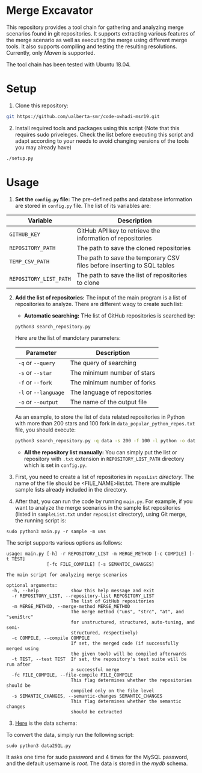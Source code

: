 
# Merge Excavator

This repository provides a tool chain for gathering and analyzing merge scenarios found in git repositories. 
It supports extracting various features of the merge scenario as well as executing the merge using different merge tools.
It also supports compiling and testing the resulting resolutions. Currently, only _Maven_ is supported.

The tool chain has been tested with Ubuntu 18.04. 

# Setup
1. Clone this repository:

```bash
git https://github.com/ualberta-smr/code-owhadi-msr19.git
```

2. Install required tools and packages using this script (Note that this requires sudo priveleges. 
Check the list before executing this script and adapt according to your needs to avoid changing versions of the
 tools you may already have)

```bash
./setup.py
``` 

# Usage 

1. **Set the `config.py` file:** The pre-defined paths and database information are stored in  `config.py` file. 
The list of its variables are:

| Variable | Description |
| --- | --- |
| `GITHUB_KEY` | GitHub API key to retrieve the information of repositories
| `REPOSITORY_PATH` | The path to save the cloned repositories
| `TEMP_CSV_PATH` |  The path to save the temporary CSV files before inserting to SQL tables
| `REPOSITORY_LIST_PATH` | The path to save the list of repositories to clone


2. **Add the list of repositories:** The input of the main program is a list of repositories to analyze. There are different waqy to create such list:
    * **Automatic searching:** THe list of GitHub repositories is searched by:
    
    ```bash
    python3 search_repository.py
    ```
    Here are the list of mandotary parameters:
    
    | Parameter | Description |
    | --- | --- |
    | `-q` or `--query` | The query of searching |
    | `-s` or `--star` | The minimum number of stars |
    | `-f` or `--fork` | The minimum number of forks |
    | `-l` or `--language` | The language of repositories | 
    | `-o` or `--output` | The name of the output file |  
    
    As an example, to store the list of data related repositories in Python with more than 200 stars and 100 fork in
     `data_popular_python_repos.txt` file, you should execute:
     
    ```bash
    python3 search_repository.py -q data -s 200 -f 100 -l python -o data_popular_python_repos
    ```  
    
    * **All the repository list manually:** You can simply put the list or repository with `.txt` extension in
     `REPOSITORY_LIST_PATH` directory which is set in `config.py`.
    
    
    
    
    
    
    
    
    
    

1. First, you need to create a list of repositories in `reposList` _directory_. The name of the file should be <FILE_NAME>list.txt. There are multiple sample lists already included in the directory.
2. After that, you can run the code by running `main.py`. For example, if you want to analyze the merge scenarios in the sample list repositories (listed in `sampleList.txt` under `reposList` directory), using Git merge, the running script is:

```
sudo python3 main.py -r sample -m uns
```

The script supports various options as follows:
```
usage: main.py [-h] -r REPOSITORY_LIST -m MERGE_METHOD [-c COMPILE] [-t TEST]
               [-fc FILE_COMPILE] [-s SEMANTIC_CHANGES]

The main script for analyzing merge scenarios

optional arguments:
  -h, --help            show this help message and exit
  -r REPOSITORY_LIST, --repository-list REPOSITORY_LIST
                        The list of GitHub repositories
  -m MERGE_METHOD, --merge-method MERGE_METHOD
                        The merge method ("uns", "strc", "at", and "semiStrc"
                        for unstructured, structured, auto-tuning, and semi-
                        structured, respectively)
  -c COMPILE, --compile COMPILE
                        If set, the merged code (if successfully merged using
                        the given tool) will be compiled afterwards
  -t TEST, --test TEST  If set, the repository's test suite will be run after
                        a successful merge
  -fc FILE_COMPILE, --file-compile FILE_COMPILE
                        This flag determines whether the repositories should be
                        compiled only on the file level
  -s SEMANTIC_CHANGES, --semantic-changes SEMANTIC_CHANGES
                        This flag determines whether the semantic changes
                        should be extracted

```

3. [Here](https://github.com/ualberta-smr/code-owhadi-merge/tree/master/datamodel/model.png) is the data schema:


To convert the data, simply run the following script:
```
sudo python3 data2SQL.py
```
It asks one time for sudo password and 4 times for the MySQL password, and the default username is _root_. The data is stored in the _mydb_ schema.





